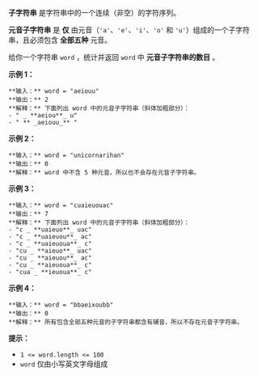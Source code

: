 **子字符串** 是字符串中的一个连续（非空）的字符序列。

**元音子字符串** 是 **仅** 由元音（`'a'`、`'e'`、`'i'`、`'o'` 和 `'u'`）组成的一个子字符串，且必须包含
**全部五种** 元音。

给你一个字符串 `word` ，统计并返回 `word` 中 **元音子字符串的数目** 。



**示例 1：**

    
    
    **输入：** word = "aeiouu"
    **输出：** 2
    **解释：** 下面列出 word 中的元音子字符串（斜体加粗部分）：
    - " _ **aeiou**_ u"
    - " ** _aeiouu_** "
    

**示例 2：**

    
    
    **输入：** word = "unicornarihan"
    **输出：** 0
    **解释：** word 中不含 5 种元音，所以也不会存在元音子字符串。
    

**示例 3：**

    
    
    **输入：** word = "cuaieuouac"
    **输出：** 7
    **解释：** 下面列出 word 中的元音子字符串（斜体加粗部分）：
    - "c _ **uaieuo**_ uac"
    - "c _ **uaieuou**_ ac"
    - "c _ **uaieuoua**_ c"
    - "cu _ **aieuo**_ uac"
    - "cu _ **aieuou**_ ac"
    - "cu _ **aieuoua**_ c"
    - "cua _ **ieuoua**_ c"

**示例 4：**

    
    
    **输入：** word = "bbaeixoubb"
    **输出：** 0
    **解释：** 所有包含全部五种元音的子字符串都含有辅音，所以不存在元音子字符串。
    



**提示：**

  * `1 <= word.length <= 100`
  * `word` 仅由小写英文字母组成

